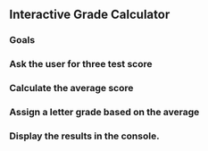 ## Interactive Grade Calculator

### Goals

### Ask the user for three test score

### Calculate the average score

### Assign a letter grade based on the average

### Display the results in the console.